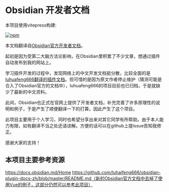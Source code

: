 <!--
 * @Author: Raistlind johnd0712@gmail.com
 * @Date: 2024-01-18 10:18:00
 * @LastEditors: Raistlind
 * @LastEditTime: 2024-01-18 10:18:00
 * @Description: 
-->

# Obsidian 开发者文档

本项目使用vitepress构建:

[![npm](https://img.shields.io/npm/v/vitepress)](https://www.npmjs.com/package/vitepress)


本文档翻译自[Obsidian官方开发者文档](https://docs.obsidian.md/Home)。

起初是因为受第二大脑方法论影响，在Obsidian里积累了不少文章，想通过插件自动发布到我的网站上。

学习插件开发的过程中，发现网络上的中文开发文档挺分散，比较全面的是[luhuafeng666翻译的插件文档](https://luhaifeng666.github.io/obsidian-plugin-docs-zh/)。但可惜的是因为原文作者停止维护（猜测可能是合入了Obsidian官方的文档中），luhuafeng666的项目目前也已归档，于是就缺少了最新的中文资料。

此间，Obsidian也正式在官网上提供了开发者文档，补充完善了许多原理性的说明和例子，于是产生了顺便翻译一下的打算。因此产生了这个项目。

此项目主要用于个人学习，同时也希望分享出来对其它同学有所帮助。由于本人能力有限，如有翻译不当之处还请谅解。方便的话可以在github上提issue告知我修正。

感谢大家的支持！

## 本项目主要参考资源
https://docs.obsidian.md/Home
https://github.com/luhaifeng666/obsidian-plugin-docs-zh/blob/master/README.md（新的Obsidian官方文档中去掉了使用Vue的例子，这部分仍然可以参考此项目）

